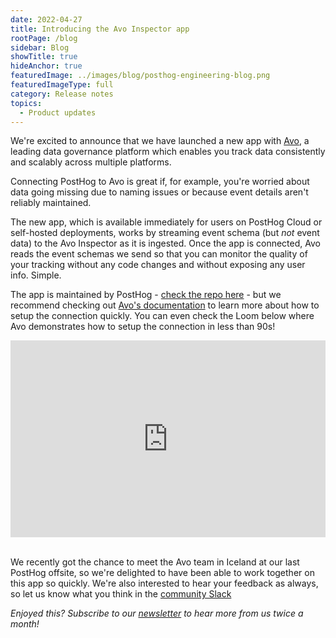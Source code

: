 ```yaml
---
date: 2022-04-27
title: Introducing the Avo Inspector app
rootPage: /blog
sidebar: Blog
showTitle: true
hideAnchor: true
featuredImage: ../images/blog/posthog-engineering-blog.png
featuredImageType: full
category: Release notes
topics:
  - Product updates
---
```


We're excited to announce that we have launched a new app with [Avo](https://www.avo.app/), a leading data governance platform which enables you track data consistently and scalably across multiple platforms. 

Connecting PostHog to Avo is great if, for example, you're worried about data going missing due to naming issues or because event details aren't reliably maintained. 

The new app, which is available immediately for users on PostHog Cloud or self-hosted deployments, works by streaming event schema (but _not_ event data) to the Avo Inspector as it is ingested. Once the app is connected, Avo reads the event schemas we send so that you can monitor the quality of your tracking without any code changes and without exposing any user info. Simple.

The app is maintained by PostHog - [check the repo here](https://github.com/PostHog/posthog-avo-plugin) - but we recommend checking out [Avo's documentation](https://www.avo.app/docs/workspace/connect-inspector-to-posthog) to learn more about how to setup the connection quickly. You can even check the Loom below where Avo demonstrates how to setup the connection in less than 90s! 

<div style="position: relative; padding-bottom: 62.5%; height: 0;"><iframe src="https://www.loom.com/embed/7601e527e64e4d48855de25c3ee25028" frameborder="0" webkitallowfullscreen mozallowfullscreen allowfullscreen style="position: absolute; top: 0; left: 0; width: 100%; height: 100%;"></iframe></div>
<br/>

We recently got the chance to meet the Avo team in Iceland at our last PostHog offsite, so we're delighted to have been able to work together on this app so quickly. We're also interested to hear your feedback as always, so let us know what you think in the [community Slack](/slack)

_Enjoyed this? Subscribe to our [newsletter](/newsletter) to hear more from us twice a month!_

